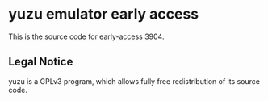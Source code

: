 yuzu emulator early access
=============

This is the source code for early-access 3904.

## Legal Notice

yuzu is a GPLv3 program, which allows fully free redistribution of its source code.
